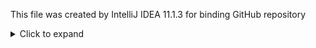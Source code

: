This file was created by IntelliJ IDEA 11.1.3 for binding GitHub repository

<details>
  <summary>Click to expand</summary>
  whatever
</details>
